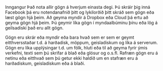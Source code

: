 Inngangur
Það nota allir gögn á hverjum einasta degi. Þú skráir þig inná Facebook þá eru notendanafnið þitt og lykilorðið þitt skráð sem gögn eða læst gögn hjá þeim. Að geyma myndir á Dropbox eða Cloud þá ertu að geyma gögn hjá þeim. Þú geymir líka gögn í myndaalbúminu þínu eða lög á geilsadiski það eru allt gögn.

Gögn eru skrár eða myndir eða bara hvað sem er sem er geymt eitthversstaðar t.d. á harðadisk, möppum, geisladiskum og líka á serverum. Gögn eru líka upplýsingar t.d. um fólk, hluti eða til að geyma fyrir ýmis verkefni, texti sem þú skrifar á blað eða glósur og o.s.fl. Rafræn gögn eru á netinu eða eitthvað sem þú getur ekki haldið um en stafræn eru á harðadiskum, geisladiskum eða á blaði.